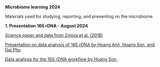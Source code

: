 **Microbiome learning 2024**

Materials used for studying, reporting, and presenting on the microbiome.

**1. Presentation 16S rDNA - August 2024**

[Science paper and data from Zmora et al. (2018)](https://github.com/anhvobio/microbiome/tree/main/presentation_20240811)

[Presentation on data analysis of 16S rDNA by Hoang Anh, Hoang Son, and Dai Phu](https://github.com/anhvobio/microbiome/blob/main/presentation_20240811/Data%20Analysis%20for%2016S%20rDNA.pdf)

[Data analysis for the 16S rDNA workflow by Hoang Son.](https://github.com/anhvobio/microbiome/blob/main/Murine_%26_human_gut_mucosal_microbiome.ipynb)



